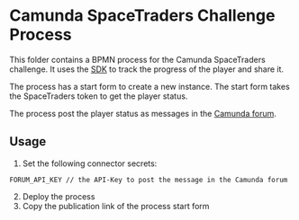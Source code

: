# Camunda SpaceTraders Challenge Process

This folder contains a BPMN process for the Camunda SpaceTraders challenge. It uses the [SDK](../../sdk) to track the
progress of the player and share it.

The process has a start form to create a new instance. The start form takes the SpaceTraders token to get the player
status.

The process post the player status as messages in the [Camunda forum](https://forum.camunda.io/).

## Usage

1. Set the following connector secrets:

```
FORUM_API_KEY // the API-Key to post the message in the Camunda forum
```

2. Deploy the process
3. Copy the publication link of the process start form
